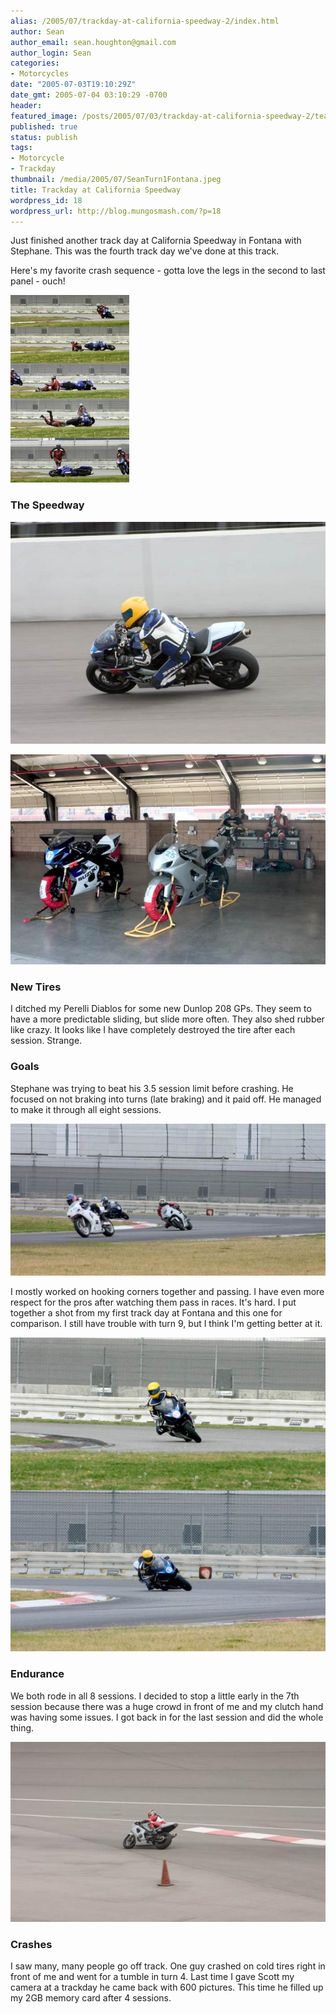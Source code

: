```yaml
---
alias: /2005/07/trackday-at-california-speedway-2/index.html
author: Sean
author_email: sean.houghton@gmail.com
author_login: Sean
categories:
- Motorcycles
date: "2005-07-03T19:10:29Z"
date_gmt: 2005-07-04 03:10:29 -0700
header:
featured_image: /posts/2005/07/03/trackday-at-california-speedway-2/teaser.jpeg
published: true
status: publish
tags:
- Motorcycle
- Trackday
thumbnail: /media/2005/07/SeanTurn1Fontana.jpeg
title: Trackday at California Speedway
wordpress_id: 18
wordpress_url: http://blog.mungosmash.com/?p=18
---
```

Just finished another track day at California Speedway in Fontana with Stephane.  This was the fourth track day we've done at this track.

Here's my favorite crash sequence - gotta love the legs in the second to last panel - ouch!

![](Trackday_Crash-190x300.jpg)

### The Speedway

![](SeanTurn1Fontana.jpeg )

![](WaitingInGaragesFontana.jpeg)

### New Tires

I ditched my Perelli Diablos for some new Dunlop 208 GPs.  They seem to have a more predictable sliding, but slide more often.  They also shed rubber like crazy.  It looks like I have completely destroyed the tire after each session.  Strange.

### Goals

Stephane was trying to beat his 3.5 session limit before crashing.  He focused on not braking into turns (late braking) and it paid off.  He managed to make it through all eight sessions.

![](StephaneTurn9Fontana.jpeg)

I mostly worked on hooking corners together and passing.  I have even more respect for the pros after watching them pass in races.  It's hard.  I put together a shot from my first track day at Fontana and this one for comparison.  I still have trouble with turn 9, but I think I'm getting better at it.

![](Turn9StyleComparison.jpeg)

### Endurance

We both rode in all 8 sessions.  I decided to stop a little early in the 7th session because there was a huge crowd in front of me and my clutch hand was having some issues.  I got back in for the last session and did the whole thing.

![](StephaneTurn2Fontana.jpeg)

### Crashes

I saw many, many people go off track.  One guy crashed on cold tires right in front of me and went for a tumble in turn 4.  Last time I gave Scott my camera at a trackday he came back with 600 pictures.  This time he filled up my 2GB memory card after 4 sessions.

